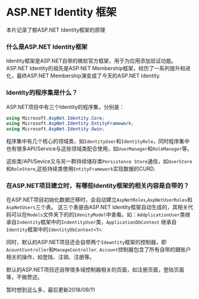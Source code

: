 # ASP.NET Identity 框架
本片记录了额ASP.NET Identity框架的原理

### 什么是ASP.NET Identity框架
Identity框架是ASP.NET自带的微软官方框架，用于为应用添加验证功能。ASP.NET Identity的祖先是ASP.NET Membership框架，经历了一系列提升和进化，最终ASP.NET Membership演变成了今天的ASP.NET Identity.

### Identity的程序集是什么？
ASP.NET项目中有三个Identity的程序集，分别是：

```c#
using Microsoft.AspNet.Identity.Core;
using Microsoft.AspNet.Identity.EntityFramework;
using Microsoft.AspNet.Identity.Owin;
```

程序集中有几个核心的领域类，如`IdentityUser`和`IdentityRole`，同时程序集中也有很多API/Service与这些领域类配合使用，如`UserManager`和`RoleManager`等。

这些类/API/Sevice又与另一群持续储存类`Persistence Store`通信，如`UserStore`和`RoleStore`,这些持续类使用`EntityFramework`实现数据的CURD.

### 在ASP.NET项目建立时，有哪些Identity框架的相关内容是自带的？
在ASP.NET项目初始化数据迁移时，会自动建立`AspNetRoles`,`AspNetUserRoles`和`AspNetUsers`三个表。
这三个表是由ASP.NET Identity框架自动生成的，其相关代码可以在`Models`文件夹下的的`IdenityModel`中查看。如：`AddplicationUser`类继承自`Indentity`框架中的`IndentityUser`类，`ApplicationDbContext` 继承自`Identity`框架中的`IdentityDbContext<T>`.

同时，默认的ASP.NET项目还会自带两个`Idewntity`框架的控制器，即`AcountController`和`ManageController`.
`Account`控制器包含了所有自带的跟账户相关的操作，如登陆、注销、注册等。

默认的ASP.NET项目还自带很多域控制器相关的页面，如注册页面，登陆页面等，不做赘述。

暂时想到这么多，最后更新2018/09/11

